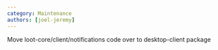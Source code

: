 ```yaml
---
category: Maintenance
authors: [joel-jeremy]
---
```


Move loot-core/client/notifications code over to desktop-client package
